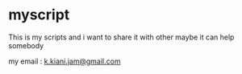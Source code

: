 # myscript
This is my scripts and i want to share it with other maybe it can help somebody

my email : k.kiani.jam@gmail.com
